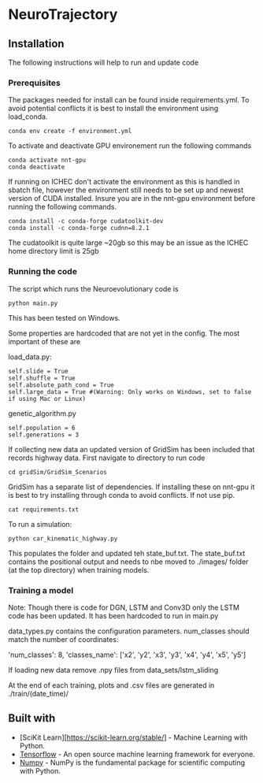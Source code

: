 # NeuroTrajectory


## Installation

The following instructions will help to run and update code

### Prerequisites

The packages needed for install can be found inside requirements.yml.
To avoid potential conflicts it is best to install the environment using load_conda.

```
conda env create -f environment.yml
```

To activate and deactivate GPU environement run the following commands

```
conda activate nnt-gpu
conda deactivate
```

If running on ICHEC don't activate the environment as this is handled in sbatch file, however the environment still needs to be set up and newest version of CUDA installed.
Insure you are in the nnt-gpu environment before running the following commands.

```
conda install -c conda-forge cudatoolkit-dev
conda install -c conda-forge cudnn=8.2.1
```

The cudatoolkit is quite large ~20gb so this may be an issue as the ICHEC home directory limit is 25gb

### Running the code

The script which runs the Neuroevolutionary code is

```
python main.py
```

This has been tested on Windows. 

Some properties are hardcoded that are not yet in the config. The most important of these are

load_data.py:

```
self.slide = True
self.shuffle = True
self.absolute_path_cond = True
self.large_data = True #(Warning: Only works on Windows, set to false if using Mac or Linux)
```
genetic_algorithm.py

```
self.population = 6
self.generations = 3
```

If collecting new data an updated version of GridSim has been included that records highway data.
First navigate to directory to run code

```
cd gridSim/GridSim_Scenarios
```

GridSim has a separate list of dependencies. If installing these on nnt-gpu it is best to try installing through conda to avoid conflicts. If not use pip.

```
cat requirements.txt
```

To run a simulation:

```
python car_kinematic_highway.py
```

This populates the folder and updated teh state_buf.txt. The state_buf.txt contains the positional output and needs to nbe moved to ./images/ folder (at the top directory) when training models.

### Training a model

Note: Though there is code for DGN, LSTM and Conv3D only the LSTM code has been updated. It has been hardcoded to run in main.py

data_types.py contains the configuration parameters. num_classes should match the number of coordinates:

'num_classes': 8,
'classes_name': ['x2', 'y2', 'x3', 'y3', 'x4', 'y4', 'x5', 'y5']

If loading new data remove .npy files from data_sets/lstm_sliding


At the end of each training, plots and .csv files are generated in ./train/(date_time)/

## Built with

* [SciKit Learn][https://scikit-learn.org/stable/] - Machine Learning with Python.
* [Tensorflow](https://www.tensorflow.org/) - An open source machine learning framework for everyone.
* [Numpy](http://www.numpy.org/) - NumPy is the fundamental package for scientific computing with Python.
